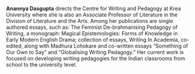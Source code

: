 <b>Anannya Dasgupta</b> directs the Centre for Writing and Pedagogy at Krea University where she is also an Associate Professor of Literature in the Division of Literature and the Arts. Among her publications are single authored essays, such as: The Feminist De-brahmanising Pedagogy of Writing, a monograph:  Magical Epistemologies: Forms of Knowledge in Early Modern English Drama;  collection of essays, Writing In Academia, co-edited, along with Madhura Lohokare and co-written essays “Something of Our Own to Say” and “Globalising Writing Pedagogy.” Her current work is focused on developing writing pedagogies for the Indian classrooms from school to the university level.

